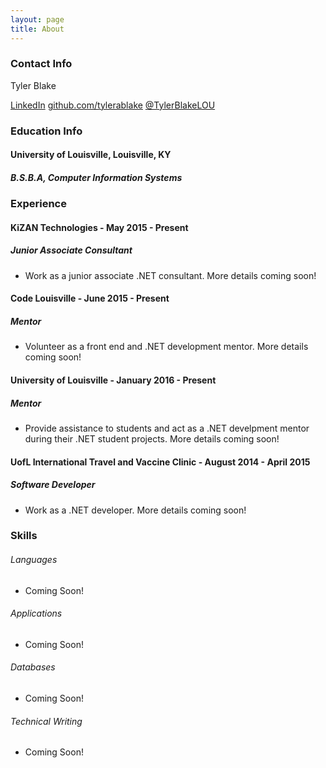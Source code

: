 ```yaml
---
layout: page
title: About
---
```


### Contact Info

<p>Tyler Blake</p>
<a href="http://www.linkedin.com/in/tyler-blake-2637274b">LinkedIn</a>
<a href="http://github.com/tylerablake">github.com/tylerablake</a>
<a href="http://twitter.com/TylerBlakeLOU">@TylerBlakeLOU</a>


### Education Info

#### University of Louisville, Louisville, KY
##### B.S.B.A, Computer Information Systems


### Experience

#### KiZAN Technologies - May 2015 - Present
##### Junior Associate Consultant

* Work as a junior associate .NET consultant. More details coming soon!

#### Code Louisville - June 2015 - Present
##### Mentor

* Volunteer as a front end and .NET development mentor. More details coming soon!

#### University of Louisville - January 2016 - Present
##### Mentor

* Provide assistance to students and act as a .NET develpment mentor during their .NET student projects. More details coming soon!

#### UofL International Travel and Vaccine Clinic - August 2014 - April 2015
##### Software Developer

* Work as a .NET developer. More details coming soon!


### Skills
###### Languages

* Coming Soon!
###### Applications

* Coming Soon!
###### Databases

* Coming Soon!
###### Technical Writing

* Coming Soon!